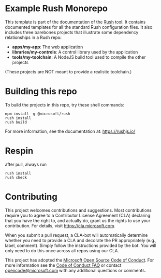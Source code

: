 # Example Rush Monorepo

This template is part of the documentation of the [Rush](https://rushjs.io/) tool.
It contains documented templates for all the standard Rush configuration files.
It also includes three barebones projects that illustrate some dependency
relationships in a Rush repo:

- **apps/my-app**: The web application
- **libraries/my-controls**: A control library used by the application
- **tools/my-toolchain**: A NodeJS build tool used to compile the other projects

(These projects are NOT meant to provide a realistic toolchain.)


# Building this repo

To build the projects in this repo, try these shell commands:

```
npm install -g @microsoft/rush
rush install
rush build
```

For more information, see the documentation at:  https://rushjs.io/

# Respin

after pull, always run

```
rush install
rush check
```

# Contributing

This project welcomes contributions and suggestions.  Most contributions require you to agree to a
Contributor License Agreement (CLA) declaring that you have the right to, and actually do, grant us
the rights to use your contribution. For details, visit https://cla.microsoft.com.

When you submit a pull request, a CLA-bot will automatically determine whether you need to provide
a CLA and decorate the PR appropriately (e.g., label, comment). Simply follow the instructions
provided by the bot. You will only need to do this once across all repos using our CLA.

This project has adopted the [Microsoft Open Source Code of Conduct](https://opensource.microsoft.com/codeofconduct/).
For more information see the [Code of Conduct FAQ](https://opensource.microsoft.com/codeofconduct/faq/) or
contact [opencode@microsoft.com](mailto:opencode@microsoft.com) with any additional questions or comments.
